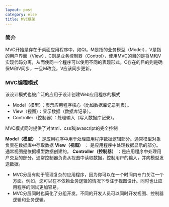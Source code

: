 ```yaml
---
layout: post
category: else
title: MVC框架
---
```

### 简介
MVC开始是存在于桌面应用程序中，如Qt。M是指的业务模型（Model），V是指的用户界面（View），C则是业务控制器（Control），使用MVC的目的是将M和V实现代码分离，从而使同一个程序可以使用不同的表现形式。C存在的目的则是确保M和V同步，一旦M改变，V应该同步更新。

### MVC编程模式
该设计模式也被广泛的应用于设计创建Web应用程序的模式
* Model（模型）：表示应用程序核心（比如数据库记录列表）。
* View（视图）：显示数据（数据库记录）。
* Controller（控制器）：处理输入（写入数据库记录）。

MVC模式同时提供了对html、css和javascript的完全控制

**Model（模型）** ：是应用程序中用于处理应用程序数据逻辑部分。通常模型对象负责在数据库中存取数据
**View（视图）** ： 是应用程序中处理数据显示的部分。通常视图是依据模型数据创建的。
**Controller（控制器）** ：是应用程序中处理用户交互的部分。通常控制器负责从视图中读取数据，控制用户的输入，并向模型发送数据。

* MVC分层有助于管理复杂的应用程序，因为你可以在一个时间内专门关注一个方面。例如，您可以在不依赖业务逻辑的情况下专注于视图设计。同时也让应用程序的测试更加容易。
* MVC分层同时也简化了分组开发。不同的开发人员可以同时开发视图、控制器逻辑和业务逻辑。
